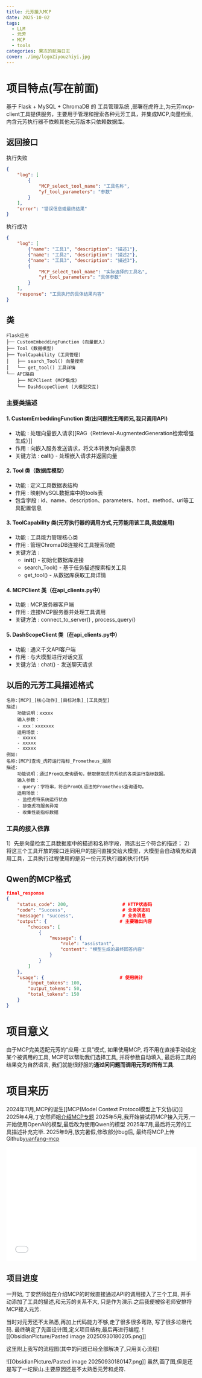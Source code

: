 ```yaml
---
title: 元芳接入MCP
date: 2025-10-02
tags:
  - LLM
  - 元芳
  - MCP
  - tools
categories: 果冻的航海日志
cover: ./img/logoZiyouzhiyi.jpg
---
```

# 项目特点(写在前面)
基于 Flask + MySQL + ChromaDB 的 工具管理系统 ,部署在虎符上,为元芳mcp-client工具提供服务，主要用于管理和搜索各种元芳工具，并集成MCP,向量检索,内含元芳执行器不依赖其他元芳版本只依赖数据库。
## 返回接口
执行失败
```JSON
{
    "log": [
        {
            "MCP_select_tool_name": "工具名称",
            "yf_tool_parameters": "参数"
        }
    ],
    "error": "错误信息或最终结果"
}
```
执行成功
```JSON
{
    "log": [
        {"name": "工具1", "description": "描述1"},
        {"name": "工具2", "description": "描述2"},
        {"name": "工具3", "description": "描述3"},
        {
	        "MCP_select_tool_name": "实际选择的工具名", 
	        "yf_tool_parameters": "具体参数"
	    }
    ],
    "response": "工具执行的具体结果内容"
}
```

## 类
```
Flask应用
├── CustomEmbeddingFunction (向量嵌入)
├── Tool (数据模型)
├── ToolCapability (工具管理)
│   ├── search_Tool() 向量搜索
│   └── get_tool() 工具详情
└── API路由
    ├── MCPClient (MCP集成)
    └── DashScopeClient (大模型交互)
```
### 主要类描述
#### 1. CustomEmbeddingFunction 类(出问题找王闯师兄,我只调用API)
- 功能 : 处理向量嵌入请求[[RAG（Retrieval-AugmentedGeneration检索增强生成）]]
- 作用 : 向嵌入服务发送请求，将文本转换为向量表示
- 关键方法 : __call__() - 处理嵌入请求并返回向量
#### 2. Tool 类（数据库模型）
- 功能 : 定义工具数据表结构
- 作用 : 映射MySQL数据库中的tools表
- 包含字段 : id、name、description、parameters、host、method、url等工具配置信息
#### 3. ToolCapability 类(元芳执行器的调用方式,元芳能用该工具,我就能用)
- 功能 : 工具能力管理核心类
- 作用 : 管理ChromaDB连接和工具搜索功能
- 关键方法 :
  - __init__() - 初始化数据库连接
  - search_Tool() - 基于任务描述搜索相关工具
  - get_tool() - 从数据库获取工具详情
#### 4. MCPClient 类（在api_clients.py中）
- 功能 : MCP服务器客户端
- 作用 : 连接MCP服务器并处理工具调用
- 关键方法 : connect_to_server() , process_query()
#### 5. DashScopeClient 类（在api_clients.py中）
- 功能 : 通义千文API客户端
- 作用 : 与大模型进行对话交互
- 关键方法 : chat() - 发送聊天请求

## 以后的元芳工具描述格式
```
名称:[MCP]_[核心动作]_[目标对象]_[工具类型]
描述:
	功能说明：xxxxx
	输入参数：
	- xxx：xxxxxxx
	适用场景：
	- xxxxx
	- xxxxx
	- xxxxx
例如:
名称:[MCP]查询_虎符运行指标_Prometheus_服务
描述:
	功能说明：通过PromQL查询语句，获取获取虎符系统的各类运行指标数据。
	输入参数：
	- query：字符串，符合PromQL语法的Prometheus查询语句。
	适用场景：
	- 监控虎符系统运行状态
	- 排查虎符服务异常
	- 收集性能指标数据
```

### 工具的接入依靠
1）先是向量检索工具数据库中的描述和名称字段，筛选出三个符合的描述；
2）将这三个工具开放的接口连同用户的提问直接交给大模型，大模型会自动填充和调用工具，工具执行过程使用的是另一份元芳执行器的执行代码

## Qwen的MCP格式
```JSON
final_response
{
    "status_code": 200,                    # HTTP状态码
    "code": "Success",                     # 业务状态码
    "message": "success",                  # 业务消息
    "output": {                           # 主要输出内容
        "choices": [
            {
                "message": {
                    "role": "assistant",
                    "content": "模型生成的最终回答内容"
                }
            }
        ]
    },
    "usage": {                            # 使用统计
        "input_tokens": 100,
        "output_tokens": 50,
        "total_tokens": 150
    }
}

```

# 项目意义

由于MCP完美适配元芳的“应用-工具”模式, 如果使用MCP, 将不用在直接手动设定某个被调用的工具, MCP可以帮助我们选择工具, 并将参数自动填入, 最后将工具的结果变为自然语言, 我们就能很舒服的**通过问问题而调用元芳的所有工具**.

# 项目来历

2024年11月,MCP的诞生[[MCP(Model Context Protocol模型上下文协议)]]
2025年4月,丁安然师姐[介绍MCP专题](https://www.bilibili.com/video/BV1Y1duYbEHo/?spm_id_from=333.1387.top_right_bar_window_custom_collection.content.click&vd_source=9465b0c882cf84738c83178da9a76207)
2025年5月,我开始尝试将MCP接入元芳,一开始使用OpenAI的模型,最后改为使用Qwen的模型
2025年7月,最后将元芳的工具描述补充完毕.
2025年9月,放完暑假,修改部分bug后, 最终将MCP上传Github[yuanfang-mcp](https://github.com/gaoguodong03/yuanfang-mcp)



<div style="position: relative; padding: 30% 45%;">

<iframe style="position: absolute; width: 100%; height: 100%; left: 0; top: 0;" src="//player.bilibili.com/player.html?isOutside=true&aid=114311175345762&bvid=BV1Y1duYbEHo&cid=29329656571&p=1" scrolling="no" border="0" frameborder="no" framespacing="0" allowfullscreen="true">
</iframe>

</div>


## 项目进度

一开始, 丁安然师姐在介绍MCP的时候直接通过API的调用接入了三个工具, 并手动添加了工具的描述,和元芳的关系不大, 只是作为演示.之后我便被徐老师安排将MCP接入元芳.

当时对元芳还不太熟悉,再加上代码能力不够,走了很多很多弯路, 写了很多垃圾代码. 最终确定了先画设计图,定义项目结构,最后再进行编程.
![[ObsidianPicture/Pasted image 20250930180205.png]]

这里附上我写的流程图(其中的问题已经全部解决了,只用关心流程)

![[ObsidianPicture/Pasted image 20250930180147.png]]
虽然,画了图,但是还是写了一坨屎山.主要原因还是不太熟悉元芳和虎符.

